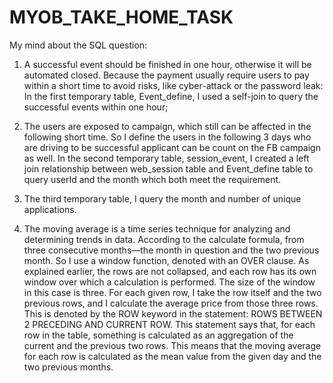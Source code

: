 # MYOB_TAKE_HOME_TASK

My mind about the SQL question: 
1)	A successful event should be finished in one hour, otherwise it will be automated closed. Because the payment usually require users to pay within a short time to avoid risks, like cyber-attack or the password leak:
In the first temporary table, Event_define, I used a self-join to query the successful events within one hour; 

2)	The users are exposed to campaign, which still can be affected in the following short time. So I define the users in the following 3 days who are driving to be successful applicant can be count on the FB campaign as well. 
In the second temporary table, session_event, I created a left join relationship between web_session table and Event_define table to query userId and the month which both meet the requirement. 

3)	The third temporary table, I query the month and number of unique applications.

4)	The moving average is a time series technique for analyzing and determining trends in data. According to the calculate formula, from three consecutive months—the month in question and the two previous month. So I use a window function, denoted with an OVER clause. As explained earlier, the rows are not collapsed, and each row has its own window over which a calculation is performed. The size of the window in this case is three. For each given row, I take the row itself and the two previous rows, and I calculate the average price from those three rows. This is denoted by the ROW keyword in the statement: ROWS BETWEEN 2 PRECEDING AND CURRENT ROW. This statement says that, for each row in the table, something is calculated as an aggregation of the current and the previous two rows. This means that the moving average for each row is calculated as the mean value from the given day and the two previous months.

